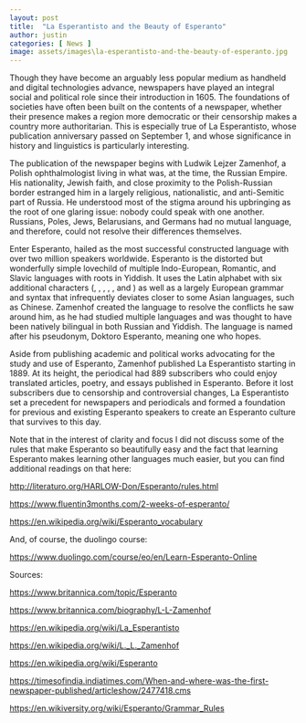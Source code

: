 ```yaml
---
layout: post
title:  "La Esperantisto and the Beauty of Esperanto"
author: justin
categories: [ News ]
image: assets/images\la-esperantisto-and-the-beauty-of-esperanto.jpg
---
```


 

Though they have become an arguably less popular medium as handheld and digital technologies advance, newspapers have played an integral social and political role since their introduction in 1605. The foundations of societies have often been built on the contents of a newspaper, whether their presence makes a region more democratic or their censorship makes a country more authoritarian. This is especially true of La Esperantisto, whose publication anniversary passed on September 1, and whose significance in history and linguistics is particularly interesting. 

 

The publication of the newspaper begins with Ludwik Lejzer Zamenhof, a Polish ophthalmologist living in what was, at the time, the Russian Empire. His nationality, Jewish faith, and close proximity to the Polish-Russian border estranged him in a largely religious, nationalistic, and anti-Semitic part of Russia. He understood most of the stigma around his upbringing as the root of one glaring issue: nobody could speak with one another. Russians, Poles, Jews, Belarusians, and Germans had no mutual language, and therefore, could not resolve their differences themselves.

 

Enter Esperanto, hailed as the most successful constructed language with over two million speakers worldwide. Esperanto is the distorted but wonderfully simple lovechild of multiple Indo-European, Romantic, and Slavic languages with roots in Yiddish. It uses the Latin alphabet with six additional characters (, , , , , and ) as well as a largely European grammar and syntax that infrequently deviates closer to some Asian languages, such as Chinese. Zamenhof created the language to resolve the conflicts he saw around him, as he had studied multiple languages and was thought to have been natively bilingual in both Russian and Yiddish. The language is named after his pseudonym, Doktoro Esperanto, meaning one who hopes.

 

Aside from publishing academic and political works advocating for the study and use of Esperanto, Zamenhof published La Esperantisto starting in 1889. At its height, the periodical had 889 subscribers who could enjoy translated articles, poetry, and essays published in Esperanto. Before it lost subscribers due to censorship and controversial changes, La Esperantisto set a precedent for newspapers and periodicals and formed a foundation for previous and existing Esperanto speakers to create an Esperanto culture that survives to this day.

 

Note that in the interest of clarity and focus I did not discuss some of the rules that make Esperanto so beautifully easy and the fact that learning Esperanto makes learning other languages much easier, but you can find additional readings on that here:


http://literaturo.org/HARLOW-Don/Esperanto/rules.html

https://www.fluentin3months.com/2-weeks-of-esperanto/ 

https://en.wikipedia.org/wiki/Esperanto_vocabulary 

 

And, of course, the duolingo course:

https://www.duolingo.com/course/eo/en/Learn-Esperanto-Online 

 

Sources:

https://www.britannica.com/topic/Esperanto

https://www.britannica.com/biography/L-L-Zamenhof

https://en.wikipedia.org/wiki/La_Esperantisto

https://en.wikipedia.org/wiki/L._L._Zamenhof

https://en.wikipedia.org/wiki/Esperanto

https://timesofindia.indiatimes.com/When-and-where-was-the-first-newspaper-published/articleshow/2477418.cms

https://en.wikiversity.org/wiki/Esperanto/Grammar_Rules


